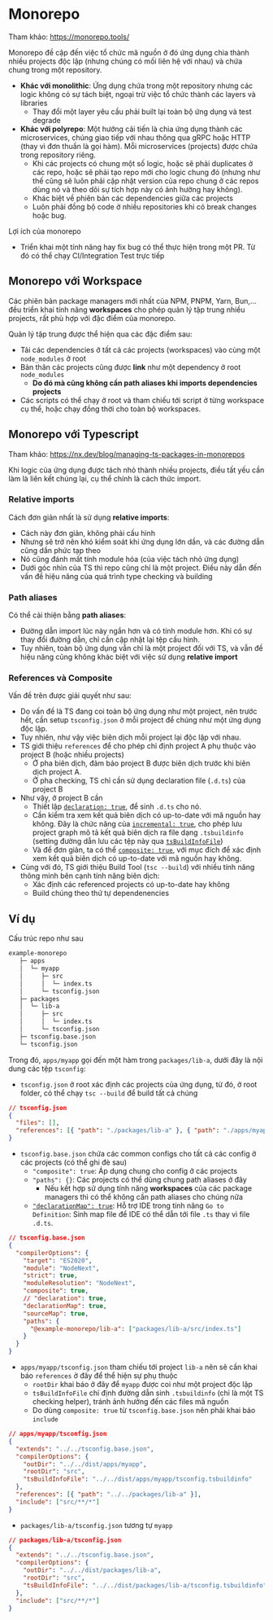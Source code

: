 # Monorepo

Tham khảo: https://monorepo.tools/

Monorepo đề cập đến việc tổ chức mã nguồn ở đó ứng dụng chia thành nhiều projects độc lập (nhưng chúng có mối liên hệ với nhau) và chứa chung trong một repository.
- **Khác với monolithic**: Ứng dụng chứa trong một repository nhưng các logic không có sự tách biệt, ngoại trừ việc tổ chức thành các layers và libraries
  - Thay đổi một layer yêu cầu phải built lại toàn bộ ứng dụng và test degrade
- **Khác với polyrepo**: Một hướng cải tiến là chia ứng dụng thành các microservices, chúng giao tiếp với nhau thông qua gRPC hoặc HTTP (thay vì đơn thuần là gọi hàm). Mỗi microservices (projects) được chứa trong repository riêng.
  - Khi các projects có chung một số logic, hoặc sẽ phải duplicates ở các repo, hoặc sẽ phải tạo repo mới cho logic chung đó (nhưng như thế cũng sẽ luôn phải cập nhật version của repo chung ở các repos dùng nó và theo dõi sự tích hợp này có ảnh hưởng hay không).
  - Khác biệt về phiên bản các dependencies giữa các projects
  - Luôn phải đồng bộ code ở nhiều repositories khi có break changes hoặc bug.

Lợi ích của monorepo
- Triển khai một tính năng hay fix bug có thể thực hiện trong một PR. Từ đó có thể chạy CI/Integration Test trực tiếp

## Monorepo với Workspace

Các phiên bản package managers mới nhất của NPM, PNPM, Yarn, Bun,... đều triển khai tính năng **workspaces** cho phép quản lý tập trung nhiều projects, rất phù hợp với đặc điểm của monorepo.

Quản lý tập trung được thể hiện qua các đặc điểm sau:
- Tải các dependencies ở tất cả các projects (workspaces) vào cùng một `node_modules` ở root
- Bản thân các projects cũng được **link** như một dependency ở root `node_modules`
  - **Do đó mà cũng không cần **path aliases** khi imports dependencies projects**
- Các scripts có thể chạy ở root và tham chiếu tới script ở từng workspace cụ thể, hoặc chạy đồng thời cho toàn bộ workspaces.

## Monorepo với Typescript

Tham khảo: https://nx.dev/blog/managing-ts-packages-in-monorepos

Khi logic của ứng dụng được tách nhỏ thành nhiều projects, điều tất yếu cần làm là liên kết chúng lại, cụ thể chính là cách thức import.

### Relative imports

Cách đơn giản nhất là sử dụng **relative imports**:
- Cách này đơn giản, không phải cấu hình
- Nhưng sẽ trở nên khó kiểm soát khi ứng dụng lớn dần, và các đường dẫn cũng dần phức tạp theo
- Nó cũng đánh mất tính module hóa (của việc tách nhỏ ứng dụng)
- Dưới góc nhìn của TS thì repo cũng chỉ là một project. Điều này dẫn đến vấn đề hiệu năng của quá trình type checking và building

### Path aliases

Có thể cải thiện bằng **path aliases**:
- Đường dẫn import lúc này ngắn hơn và có tính module hơn. Khi có sự thay đổi đường dẫn, chỉ cần cập nhật lại tệp cấu hình.
- Tuy nhiên, toàn bộ ứng dụng vẫn chỉ là một project đối với TS, và vẫn đề hiệu năng cũng không khác biệt với việc sử dụng **relative import**

### References và Composite

Vấn đề trên được giải quyết như sau:
- Do vấn đề là TS đang coi toàn bộ ứng dụng như một project, nên trước hết, cần setup `tsconfig.json` ở mỗi project để chúng như một ứng dụng độc lập.
- Tuy nhiên, như vậy việc biên dịch mỗi project lại độc lập với nhau.
- TS giới thiệu `references` để cho phép chỉ định project A phụ thuộc vào project B (hoặc nhiều projects)
  - Ở pha biên dịch, đảm bảo project B được biên dịch trước khi biên dịch project A.
  - Ở pha checking, TS chỉ cần sử dụng declaration file (`.d.ts`) của project B
- Như vậy, ở project B cần
  - Thiết lập [`declaration: true`](https://www.typescriptlang.org/tsconfig/#declaration), để sinh `.d.ts` cho nó.
  - Cần kiểm tra xem kết quả biên dịch có up-to-date với mã nguồn hay không. Đây là chức năng của [`incremental: true`](https://www.typescriptlang.org/tsconfig/#incremental), cho phép lưu project graph mô tả kết quả biên dịch ra file dạng `.tsbuildinfo` (setting đường dẫn lưu các tệp này qua [`tsBuildInfoFile`](https://www.typescriptlang.org/tsconfig/#tsBuildInfoFile))
  - Và để đơn giản, ta có thể [`composite: true`](https://www.typescriptlang.org/tsconfig/#composite), với mục đích để xác định xem kết quả biên dịch có up-to-date với mã nguồn hay không.
- Cùng với đó, TS giới thiệu Build Tool (`tsc --build`) với nhiều tính năng thông minh bên cạnh tính năng biên dịch:
  - Xác định các referenced projects có up-to-date hay không
  - Build chúng theo thứ tự dependenencies

## Ví dụ

Cấu trúc repo như sau

```txt
example-monorepo
   ├─ apps
   │  └─ myapp
   │     ├─ src
   │     │  └─ index.ts
   │     └─ tsconfig.json
   ├─ packages
   │  └─ lib-a
   │     ├─ src
   │     │  └─ index.ts
   │     └─ tsconfig.json
   ├─ tsconfig.base.json
   └─ tsconfig.json
```

Trong đó, `apps/myapp` gọi đến một hàm trong `packages/lib-a`, dưới đây là nội dung các tệp `tsconfig`:

- `tsconfig.json` ở root xác định các projects của ứng dụng, từ đó, ở root folder, có thể chạy `tsc --build` để build tất cả chúng

```json
// tsconfig.json
{
  "files": [],
  "references": [{ "path": "./packages/lib-a" }, { "path": "./apps/myapp" }]
}
```

- `tsconfig.base.json` chứa các common configs cho tất cả các config ở các projects (có thể ghi đè sau)
  - `"composite": true`: Áp dụng chung cho config ở các projects
  - `"paths": {}`: Các projects có thể dùng chung path aliases ở đây
    - Nếu kết hợp sử dụng tính năng **workspaces** của các package managers thì có thể không cần path aliases cho chúng nữa
  - [`"declarationMap": true`](https://www.typescriptlang.org/tsconfig/#declarationMap): Hỗ trợ IDE trong tính năng `Go to Definition`: Sinh map file để IDE có thể dẫn tới file `.ts` thay vì file `.d.ts`.

```json
// tsconfig.base.json
{
  "compilerOptions": {
    "target": "ES2020",
    "module": "NodeNext",
    "strict": true,
    "moduleResolution": "NodeNext",
    "composite": true,
    // "declaration": true,
    "declarationMap": true,
    "sourceMap": true,
    "paths": {
      "@example-monorepo/lib-a": ["packages/lib-a/src/index.ts"]
    }
  }
}
```

- `apps/myapp/tsconfig.json` tham chiếu tới project `lib-a` nên sẽ cần khai báo `references` ở đây để thể hiện sự phụ thuộc
  - `rootDir` khai báo ở đây để `myapp` được coi như một project độc lập
  - `tsBuildInfoFile` chỉ định đường dẫn sinh `.tsbuildinfo` (chỉ là một TS checking helper), tránh ảnh hưởng đến các files mã nguồn
  - Do dùng `composite: true` từ `tsconfig.base.json` nên phải khai báo `include`

```json
// apps/myapp/tsconfig.json
{
  "extends": "../../tsconfig.base.json",
  "compilerOptions": {
    "outDir": "../../dist/apps/myapp",
    "rootDir": "src",
    "tsBuildInfoFile": "../../dist/apps/myapp/tsconfig.tsbuildinfo"
  },
  "references": [{ "path": "../../packages/lib-a" }],
  "include": ["src/**/*"]
}
```

- `packages/lib-a/tsconfig.json` tương tự `myapp`

```json
// packages/lib-a/tsconfig.json
{
  "extends": "../../tsconfig.base.json",
  "compilerOptions": {
    "outDir": "../../dist/packages/lib-a",
    "rootDir": "src",
    "tsBuildInfoFile": "../../dist/packages/lib-a/tsconfig.tsbuildinfo"
  },
  "include": ["src/**/*"]
}
```
